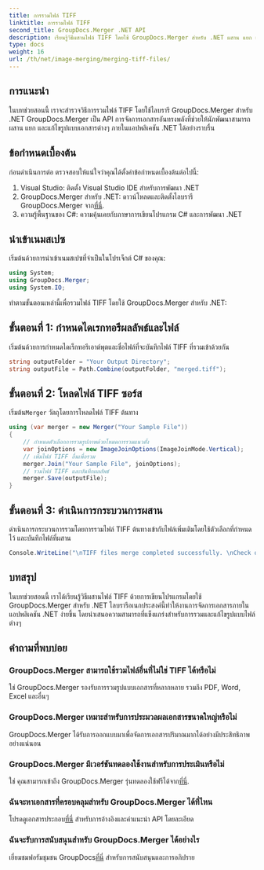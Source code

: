 ```yaml
---
title: การรวมไฟล์ TIFF
linktitle: การรวมไฟล์ TIFF
second_title: GroupDocs.Merger .NET API
description: เรียนรู้วิธีผสานไฟล์ TIFF โดยใช้ GroupDocs.Merger สำหรับ .NET ผสาน แยก และแก้ไขเอกสารภายในแอปพลิเคชัน .NET ของคุณได้อย่างราบรื่น
type: docs
weight: 16
url: /th/net/image-merging/merging-tiff-files/
---
```

## การแนะนำ
ในบทช่วยสอนนี้ เราจะสำรวจวิธีการรวมไฟล์ TIFF โดยใช้ไลบรารี GroupDocs.Merger สำหรับ .NET GroupDocs.Merger เป็น API การจัดการเอกสารอันทรงพลังที่ช่วยให้นักพัฒนาสามารถผสาน แยก และแก้ไขรูปแบบเอกสารต่างๆ ภายในแอปพลิเคชัน .NET ได้อย่างราบรื่น
## ข้อกำหนดเบื้องต้น
ก่อนดำเนินการต่อ ตรวจสอบให้แน่ใจว่าคุณได้ตั้งค่าข้อกำหนดเบื้องต้นต่อไปนี้:
1. Visual Studio: ติดตั้ง Visual Studio IDE สำหรับการพัฒนา .NET
2. GroupDocs.Merger สำหรับ .NET: ดาวน์โหลดและติดตั้งไลบรารี GroupDocs.Merger จาก[ที่นี่](https://releases.groupdocs.com/merger/net/).
3. ความรู้พื้นฐานของ C#: ความคุ้นเคยกับภาษาการเขียนโปรแกรม C# และการพัฒนา .NET

## นำเข้าเนมสเปซ
เริ่มต้นด้วยการนำเข้าเนมสเปซที่จำเป็นในโปรเจ็กต์ C# ของคุณ:
```csharp
using System; 
using GroupDocs.Merger;
using System.IO;
```

ทำตามขั้นตอนเหล่านี้เพื่อรวมไฟล์ TIFF โดยใช้ GroupDocs.Merger สำหรับ .NET:
## ขั้นตอนที่ 1: กำหนดไดเรกทอรีผลลัพธ์และไฟล์
เริ่มต้นด้วยการกำหนดไดเร็กทอรีเอาต์พุตและชื่อไฟล์ที่จะบันทึกไฟล์ TIFF ที่รวมเข้าด้วยกัน
```csharp
string outputFolder = "Your Output Directory";
string outputFile = Path.Combine(outputFolder, "merged.tiff");
```
## ขั้นตอนที่ 2: โหลดไฟล์ TIFF ซอร์ส
 เริ่มต้น`Merger` วัตถุโดยการโหลดไฟล์ TIFF ต้นทาง
```csharp
using (var merger = new Merger("Your Sample File"))
{
    // กำหนดตัวเลือกการรวมรูปภาพด้วยโหมดการรวมแนวตั้ง
    var joinOptions = new ImageJoinOptions(ImageJoinMode.Vertical);
    // เพิ่มไฟล์ TIFF อื่นเพื่อรวม
    merger.Join("Your Sample File", joinOptions);
    // รวมไฟล์ TIFF และบันทึกผลลัพธ์
    merger.Save(outputFile);
}
```
## ขั้นตอนที่ 3: ดำเนินการกระบวนการผสาน
ดำเนินการกระบวนการรวมโดยการรวมไฟล์ TIFF ต้นทางเข้ากับไฟล์เพิ่มเติมโดยใช้ตัวเลือกที่กำหนดไว้ และบันทึกไฟล์ที่ผสาน
```csharp
Console.WriteLine("\nTIFF files merge completed successfully. \nCheck output in {0}", outputFolder);
```

## บทสรุป
ในบทช่วยสอนนี้ เราได้เรียนรู้วิธีผสานไฟล์ TIFF ด้วยการเขียนโปรแกรมโดยใช้ GroupDocs.Merger สำหรับ .NET ไลบรารีอเนกประสงค์นี้ทำให้งานการจัดการเอกสารภายในแอปพลิเคชัน .NET ง่ายขึ้น โดยนำเสนอความสามารถที่แข็งแกร่งสำหรับการรวมและแก้ไขรูปแบบไฟล์ต่างๆ

## คำถามที่พบบ่อย
### GroupDocs.Merger สามารถใช้รวมไฟล์อื่นที่ไม่ใช่ TIFF ได้หรือไม่
ใช่ GroupDocs.Merger รองรับการรวมรูปแบบเอกสารที่หลากหลาย รวมถึง PDF, Word, Excel และอื่นๆ
### GroupDocs.Merger เหมาะสำหรับการประมวลผลเอกสารขนาดใหญ่หรือไม่
GroupDocs.Merger ได้รับการออกแบบมาเพื่อจัดการเอกสารปริมาณมากได้อย่างมีประสิทธิภาพอย่างแน่นอน
### GroupDocs.Merger มีเวอร์ชันทดลองใช้งานสำหรับการประเมินหรือไม่
 ใช่ คุณสามารถเข้าถึง GroupDocs.Merger รุ่นทดลองใช้ฟรีได้จาก[ที่นี่](https://releases.groupdocs.com/).
### ฉันจะหาเอกสารที่ครอบคลุมสำหรับ GroupDocs.Merger ได้ที่ไหน
 โปรดดูเอกสารประกอบ[ที่นี่](https://reference.groupdocs.com/merger/net/) สำหรับการอ้างอิงและคำแนะนำ API โดยละเอียด
### ฉันจะรับการสนับสนุนสำหรับ GroupDocs.Merger ได้อย่างไร
 เยี่ยมชมฟอรัมชุมชน GroupDocs[ที่นี่](https://forum.groupdocs.com/c/merger/32) สำหรับการสนับสนุนและการอภิปราย